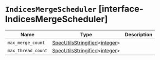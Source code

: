 # `IndicesMergeScheduler` [interface-IndicesMergeScheduler]

| Name | Type | Description |
| - | - | - |
| `max_merge_count` | [SpecUtilsStringified](./SpecUtilsStringified.md)<[integer](./integer.md)> | &nbsp; |
| `max_thread_count` | [SpecUtilsStringified](./SpecUtilsStringified.md)<[integer](./integer.md)> | &nbsp; |
